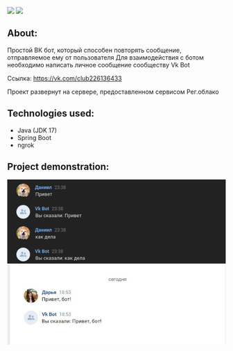 <a href="https://codeclimate.com/github/DaniilMolchanov666/Vk-Bot/maintainability"><img src="https://api.codeclimate.com/v1/badges/14b6f7286e68aba743a0/maintainability" /></a>
<a href="https://codeclimate.com/github/DaniilMolchanov666/Vk-Bot/test_coverage"><img src="https://api.codeclimate.com/v1/badges/14b6f7286e68aba743a0/test_coverage" /></a>

## About:
Простой ВК бот, который способен повторять сообщение, отправляемое ему от пользователя
Для взаимодействия с ботом необходимо написать личное сообщение сообществу Vk Bot

Ссылка: https://vk.com/club226136433

Проект развернут на сервере, предоставленном сервисом Рег.облако

## Technologies used:
 - Java (JDK 17)
 - Spring Boot
 - ngrok

## Project demonstration:
![Image alt](https://github.com/DaniilMolchanov666/Vk-Bot//raw/main/images/image1.png)
![Image alt](https://github.com/DaniilMolchanov666/Vk-Bot//raw/main/images/image2.jpg)

